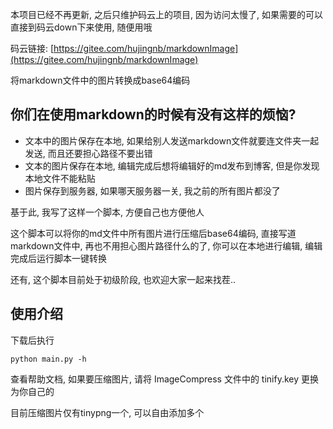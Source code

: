 本项目已经不再更新, 之后只维护码云上的项目, 因为访问太慢了, 如果需要的可以直接到码云down下来使用, 随便用哦

码云链接: [https://gitee.com/hujingnb/markdownImage](https://gitee.com/hujingnb/markdownImage)

将markdown文件中的图片转换成base64编码

## 你们在使用markdown的时候有没有这样的烦恼? 

* 文本中的图片保存在本地, 如果给别人发送markdown文件就要连文件夹一起发送, 而且还要担心路径不要出错
* 文本的图片保存在本地, 编辑完成后想将编辑好的md发布到博客, 但是你发现本地文件不能粘贴
* 图片保存到服务器, 如果哪天服务器一关, 我之前的所有图片都没了

基于此, 我写了这样一个脚本, 方便自己也方便他人

这个脚本可以将你的md文件中所有图片进行压缩后base64编码, 直接写道markdown文件中, 再也不用担心图片路径什么的了, 你可以在本地进行编辑, 编辑完成后运行脚本一键转换

还有, 这个脚本目前处于初级阶段, 也欢迎大家一起来找茬..



## 使用介绍

下载后执行

`python main.py -h`

查看帮助文档, 如果要压缩图片, 请将 ImageCompress 文件中的 tinify.key 更换为你自己的

目前压缩图片仅有tinypng一个, 可以自由添加多个
